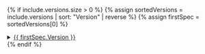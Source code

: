 {% if include.versions.size > 0 %}
{% assign sortedVersions = include.versions | sort: "Version" | reverse %}
{% assign firstSpec = sortedVersions[0] %}
<details>
  <summary>
    <a href="https://github.com/Azure/azure-rest-api-specs/tree/main/specification/{{ firstSpec.SpecPath }}">{{ firstSpec.Version }}</a>
  </summary>
  <ul>  
  {% for spec in sortedVersions %}
    <li><a href="https://github.com/Azure/azure-rest-api-specs/blob/main/specification/{{ spec.SpecPath }}">{{ spec.SpecPath }}{% if spec.SpecReadmeTag <> '' %}/README.md-[{{ spec.SpecReadmeTag }}]{%endif%}</a> {% if spec.DateCreated <> '' %}<small> - <i>Created on {{ spec.DateCreated }}</i></small>{% endif %}
    </li>
  {% endfor %}
  </ul>
</details>
{% endif %}
